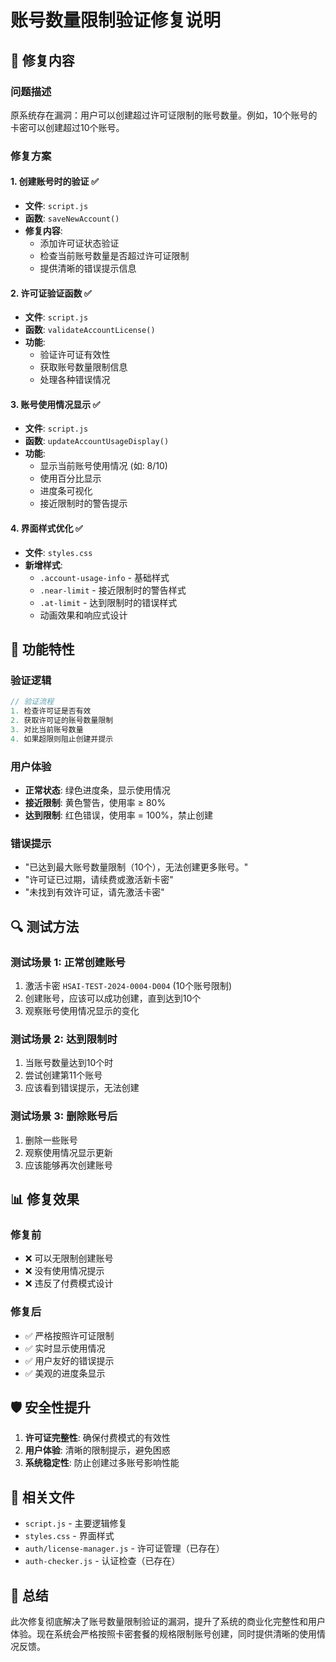 # 账号数量限制验证修复说明

## 🔧 修复内容

### 问题描述
原系统存在漏洞：用户可以创建超过许可证限制的账号数量。例如，10个账号的卡密可以创建超过10个账号。

### 修复方案

#### 1. 创建账号时的验证 ✅
- **文件**: `script.js`
- **函数**: `saveNewAccount()`
- **修复内容**:
  - 添加许可证状态验证
  - 检查当前账号数量是否超过许可证限制
  - 提供清晰的错误提示信息

#### 2. 许可证验证函数 ✅
- **文件**: `script.js`
- **函数**: `validateAccountLicense()`
- **功能**:
  - 验证许可证有效性
  - 获取账号数量限制信息
  - 处理各种错误情况

#### 3. 账号使用情况显示 ✅
- **文件**: `script.js`
- **函数**: `updateAccountUsageDisplay()`
- **功能**:
  - 显示当前账号使用情况 (如: 8/10)
  - 使用百分比显示
  - 进度条可视化
  - 接近限制时的警告提示

#### 4. 界面样式优化 ✅
- **文件**: `styles.css`
- **新增样式**:
  - `.account-usage-info` - 基础样式
  - `.near-limit` - 接近限制时的警告样式
  - `.at-limit` - 达到限制时的错误样式
  - 动画效果和响应式设计

## 🎯 功能特性

### 验证逻辑
```javascript
// 验证流程
1. 检查许可证是否有效
2. 获取许可证的账号数量限制
3. 对比当前账号数量
4. 如果超限则阻止创建并提示
```

### 用户体验
- **正常状态**: 绿色进度条，显示使用情况
- **接近限制**: 黄色警告，使用率 ≥ 80%
- **达到限制**: 红色错误，使用率 = 100%，禁止创建

### 错误提示
- "已达到最大账号数量限制（10个），无法创建更多账号。"
- "许可证已过期，请续费或激活新卡密"
- "未找到有效许可证，请先激活卡密"

## 🔍 测试方法

### 测试场景 1: 正常创建账号
1. 激活卡密 `HSAI-TEST-2024-0004-D004` (10个账号限制)
2. 创建账号，应该可以成功创建，直到达到10个
3. 观察账号使用情况显示的变化

### 测试场景 2: 达到限制时
1. 当账号数量达到10个时
2. 尝试创建第11个账号
3. 应该看到错误提示，无法创建

### 测试场景 3: 删除账号后
1. 删除一些账号
2. 观察使用情况显示更新
3. 应该能够再次创建账号

## 📊 修复效果

### 修复前
- ❌ 可以无限制创建账号
- ❌ 没有使用情况提示
- ❌ 违反了付费模式设计

### 修复后
- ✅ 严格按照许可证限制
- ✅ 实时显示使用情况
- ✅ 用户友好的错误提示
- ✅ 美观的进度条显示

## 🛡️ 安全性提升

1. **许可证完整性**: 确保付费模式的有效性
2. **用户体验**: 清晰的限制提示，避免困惑
3. **系统稳定性**: 防止创建过多账号影响性能

## 📝 相关文件

- `script.js` - 主要逻辑修复
- `styles.css` - 界面样式
- `auth/license-manager.js` - 许可证管理（已存在）
- `auth-checker.js` - 认证检查（已存在）

## 🎉 总结

此次修复彻底解决了账号数量限制验证的漏洞，提升了系统的商业化完整性和用户体验。现在系统会严格按照卡密套餐的规格限制账号创建，同时提供清晰的使用情况反馈。